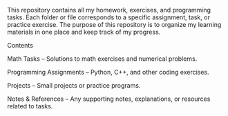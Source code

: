 This repository contains all my homework, exercises, and programming tasks. Each folder or file corresponds to a specific assignment, task, or practice exercise. The purpose of this repository is to organize my learning materials in one place and keep track of my progress.

Contents

Math Tasks – Solutions to math exercises and numerical problems.

Programming Assignments – Python, C++, and other coding exercises.

Projects – Small projects or practice programs.

Notes & References – Any supporting notes, explanations, or resources related to tasks.
